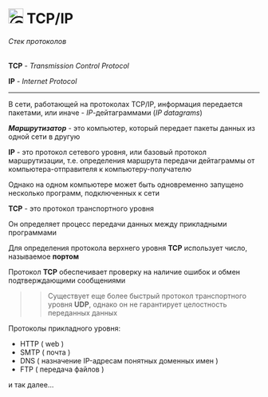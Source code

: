 # <img src="https://avatars2.githubusercontent.com/u/19735284?s=40&v=4" width="30" title="Ⓒ Irina Fylyppova ( garevna ) 2019"/> TCP/IP

###### Стек протоколов

**TCP** - _Transmission Control Protocol_

**IP** - _Internet Protocol_

***

В сети, работающей на протоколах TCP/IP, информация передается пакетами, или иначе - _IP_-дейтаграммами (_IP datagrams_)

**_Маршрутизатор_** - это компьютер, который передает пакеты данных из одной сети в другую

**IP** - это протокол сетевого уровня, или базовый протокол маршрутизации, т.е. определения маршрута передачи дейтаграммы от компьютера-отправителя к компьютеру-получателю

Однако на одном компьютере может быть одновременно запущено несколько программ, подключенных к сети

**TCP** - это протокол транспортного уровня

Он определяет процесс передачи данных между прикладными программами

Для определения протокола верхнего уровня **TCP** использует число, называемое **портом**

Протокол **TCP** обеспечивает проверку на наличие ошибок и обмен подтверждающими сообщениями

>> Существует еще более быстрый протокол транспортного уровня **UDP**, однако он не гарантирует целостность переданных данных

Протоколы прикладного уровня:

* HTTP ( web )
* SMTP ( почта )
* DNS ( назначение IP-адресам понятных доменных имен )
* FTP ( передача файлов )

и так далее...
